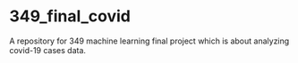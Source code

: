 # 349_final_covid
A repository for 349 machine learning final project which is about analyzing covid-19 cases data.
